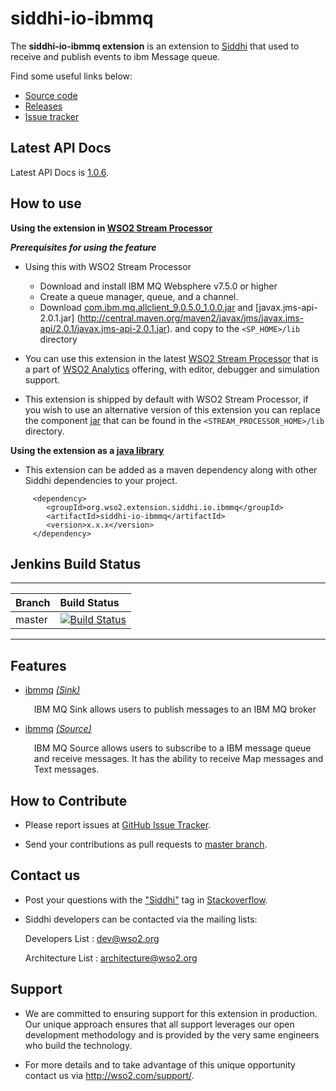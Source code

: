 siddhi-io-ibmmq
======================================

The **siddhi-io-ibmmq extension** is an extension to <a target="_blank" href="https://wso2.github.io/siddhi">Siddhi</a> that used to receive and publish events to ibm Message queue.

Find some useful links below:

* <a target="_blank" href="https://github.com/wso2-extensions/siddhi-io-ibmmq">Source code</a>
* <a target="_blank" href="https://github.com/wso2-extensions/siddhi-io-ibmmq/releases">Releases</a>
* <a target="_blank" href="https://github.com/wso2-extensions/siddhi-io-ibmmq/issues">Issue tracker</a>

## Latest API Docs 

Latest API Docs is <a target="_blank" href="https://wso2-extensions.github.io/siddhi-io-ibmmq/api/1.0.6">1.0.6</a>.

## How to use 

**Using the extension in <a target="_blank" href="https://github.com/wso2/product-sp">WSO2 Stream Processor</a>**

***Prerequisites for using the feature***

- Using this with WSO2 Stream Processor 

    - Download and install IBM MQ Websphere v7.5.0 or higher
    - Create a queue manager, queue, and a channel. 
    - Download [com.ibm.mq.allclient_9.0.5.0_1.0.0.jar](http://central.maven.org/maven2/com/ibm/mq/com.ibm.mq.allclient/9.0.5.0/com.ibm.mq.allclient-9.0.5.0.jar) and [javax.jms-api-2.0.1.jar] (http://central.maven.org/maven2/javax/jms/javax.jms-api/2.0.1/javax.jms-api-2.0.1.jar).
    and copy to the `<SP_HOME>/lib` directory
                
 
- You can use this extension in the latest <a target="_blank" href="https://github.com/wso2/product-sp/releases">WSO2 Stream Processor</a> that is a part of <a target="_blank" href="http://wso2.com/analytics?utm_source=gitanalytics&utm_campaign=gitanalytics_Jul17">WSO2 Analytics</a> offering, with editor, debugger and simulation support. 

- This extension is shipped by default with WSO2 Stream Processor, if you wish to use an alternative version of this extension you can replace the component <a target="_blank" href="https://github.com/wso2-extensions/siddhi-io-ibmmq/releases">jar</a> that can be found in the `<STREAM_PROCESSOR_HOME>/lib` directory.

**Using the extension as a <a target="_blank" href="https://wso2.github.io/siddhi/documentation/running-as-a-java-library">java library</a>**

* This extension can be added as a maven dependency along with other Siddhi dependencies to your project.

```
     <dependency>
        <groupId>org.wso2.extension.siddhi.io.ibmmq</groupId>
        <artifactId>siddhi-io-ibmmq</artifactId>
        <version>x.x.x</version>
     </dependency>
```

## Jenkins Build Status

---

|  Branch | Build Status |
| :------ |:------------ | 
| master  | [![Build Status](https://wso2.org/jenkins/job/siddhi/job/siddhi-io-ibmmq/badge/icon)](https://wso2.org/jenkins/job/siddhi/job/siddhi-io-ibmmq/) |

---

## Features

* <a target="_blank" href="https://wso2-extensions.github.io/siddhi-io-ibmmq/api/1.0.6/#ibmmq-sink">ibmmq</a> *<a target="_blank" href="https://wso2.github.io/siddhi/documentation/siddhi-4.0/#sink">(Sink)</a>*<br><div style="padding-left: 1em;"><p>IBM MQ Sink allows users to publish messages to an IBM MQ broker</p></div>
* <a target="_blank" href="https://wso2-extensions.github.io/siddhi-io-ibmmq/api/1.0.6/#ibmmq-source">ibmmq</a> *<a target="_blank" href="https://wso2.github.io/siddhi/documentation/siddhi-4.0/#source">(Source)</a>*<br><div style="padding-left: 1em;"><p>IBM MQ Source allows users to subscribe to a IBM message queue and receive messages. It has the ability to receive Map messages and Text messages.</p></div>

## How to Contribute
 
  * Please report issues at <a target="_blank" href="https://github.com/wso2-extensions/siddhi-io-ibmmq/issues">GitHub Issue Tracker</a>.
  
  * Send your contributions as pull requests to <a target="_blank" href="https://github.com/wso2-extensions/siddhi-io-ibmmq/tree/master">master branch</a>. 
 
## Contact us 

 * Post your questions with the <a target="_blank" href="http://stackoverflow.com/search?q=siddhi">"Siddhi"</a> tag in <a target="_blank" href="http://stackoverflow.com/search?q=siddhi">Stackoverflow</a>. 
 
 * Siddhi developers can be contacted via the mailing lists:
 
    Developers List   : [dev@wso2.org](mailto:dev@wso2.org)
    
    Architecture List : [architecture@wso2.org](mailto:architecture@wso2.org)
 
## Support 

* We are committed to ensuring support for this extension in production. Our unique approach ensures that all support leverages our open development methodology and is provided by the very same engineers who build the technology. 

* For more details and to take advantage of this unique opportunity contact us via <a target="_blank" href="http://wso2.com/support?utm_source=gitanalytics&utm_campaign=gitanalytics_Jul17">http://wso2.com/support/</a>. 
